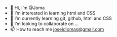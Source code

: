- 👋 Hi, I’m @Joma
- 👀 I’m interested in learning html and CSS
- 🌱 I’m currently learning git, github, html and CSS
- 💞️ I’m looking to collaborate on ...
- 📫 How to reach me joseidiomas@gmail.com

<!---
Queen-floyd/Queen-floyd is a ✨ special ✨ repository because its `README.md` (this file) appears on your GitHub profile.
You can click the Preview link to take a look at your changes.
--->
